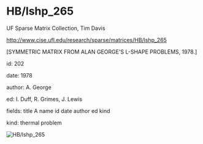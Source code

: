 # HB/lshp_265

 UF Sparse Matrix Collection, Tim Davis

 http://www.cise.ufl.edu/research/sparse/matrices/HB/lshp_265

 [SYMMETRIC MATRIX FROM ALAN GEORGE'S L-SHAPE PROBLEMS, 1978.]

 id: 202

 date: 1978

 author: A. George

 ed: I. Duff, R. Grimes, J. Lewis

 fields: title A name id date author ed kind

 kind: thermal problem

![HB/lshp_265](http://yifanhu.net/GALLERY/GRAPHS/GIF_SMALL/HB@lshp_265.gif)
